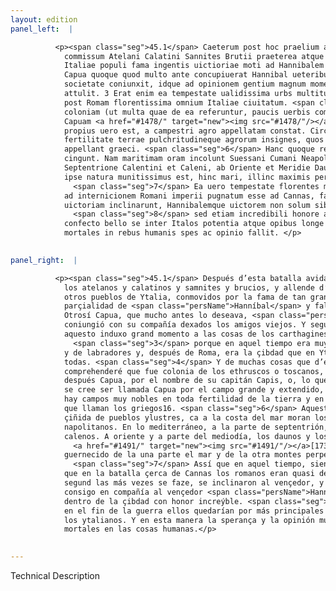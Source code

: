 ```yaml
---
layout: edition
panel_left:  |

          <p><span class="seg">45.1</span> Caeterum post hoc praelium ad Cannas
            commissum Atelani Calatini Sannites Brutii praeterea atque Lucani aliique permulti
            Italiae populi fama ingentis uictioriae moti ad Hannibalem defecerunt28. <span class="seg">2</span>
            Capua quoque quod multo ante concupiuerat Hannibal ueteribus relictis sociis noua se ei
            societate coniunxit, idque ad opinionem gentium magnum momentum rebus Cartaginensium
            attulit. 3 Erat enim ea tempestate ualidissima urbs multitudine ciuium incolarumque et
            post Romam florentissima omnium Italiae ciuitatum. <span class="seg">4</span> Hanc Hetruscorum
            coloniam (ut multa quae de ea referuntur, paucis uerbis complectar) Vulturnum primo,
            Capuam <a href="#1478/" target="new"><img src="#1478/"/></a>[115v] deinde a duce eorum Capio, <span class="seg">5</span> uel quod
            propius uero est, a campestri agro appellatam constat. Circum enim adiacent campi omni
            fertilitate terrae pulchritudineque agrorum insignes, quos [......]29
            appellant graeci. <span class="seg">6</span> Hanc quoque regionem ex omni parte illustres populi
            cingunt. Nam maritimam oram incolunt Suessani Cumani Neapolitani, Mediterraneam a
            Septentrione Calentini et Caleni, ab Oriente et Meridie Dauni et Nolani. Praeterea locus
            ipse natura munitissimus est, hinc mari, illinc maximis perpetuisque montibus cingitur.
              <span class="seg">7</span> Ea uero tempestate florentes mira foelicitate Campani cum uiderent prope
            ad internicionem Romani imperii pugnatum esse ad Cannas, facile (ut plaerumque sit) ad
            uictoriam inclinarunt, Hannibalemque uictorem non solum sibi societate iunxerunt,
              <span class="seg">8</span> sed etiam incredibili honore accaeperunt in urbem, sperantibus ciuibus
            confecto bello se inter Italos potentia atque opibus longe primos fore, adeo plaerumque
            mortales in rebus humanis spes ac opinio fallit. </p>
        

panel_right:  |

          <p><span class="seg">45.1</span> Después d’esta batalla avida en Cannas,
            los atelanos y calatinos y samnites y brucios, y allende d’estos los lucanos y muchos
            otros pueblos de Ytalia, conmovidos por la fama de tan grand victoria, seguieron la
            parçialidad de <span class="persName">Hanníbal</span> y faltaron a los romanos. <span class="seg">2</span>
            Otrosí Capua, que mucho antes lo deseava, <span class="persName">Hanníbal</span> de nuevo se
            coniungió con su compañía dexados los amigos viejos. Y segund la opinión de las gentes,
            aquesto induxo grand momento a las cosas de los carthagineses,
              <span class="seg">3</span> porque en aquel tiempo era muy rezia çibdad por muchedumbre de çibdadanos
            y de labradores y, después de Roma, era la çibdad que en Ytalia más floreçía entre
            todas. <span class="seg">4</span> Y de muchas cosas que d’ella se escriven en pocas palabras
            comprehenderé que fue colonia de los ethruscos o toscanos, y llamose primero Vulturno, y
            después Capua, por el nombre de su capitán Capis, o, lo que es más çercano a la verdad,
            se cree ser llamada Capua por el campo grande y extendido, porque en el derredor d’ella
            hay campos muy nobles en toda fertilidad de la tierra y en fermosura de las labranças
            que llaman los griegos16. <span class="seg">6</span> Aquesta comarca de toda parte es
            çiñida de pueblos ylustres, ca a la costa del mar moran los suesanos y los cumanos y los
            napolitanos. En lo mediterráneo, a la parte de septentrión, los calentinos y los
            calenos. A oriente y a parte del mediodía, los daunos y los nolanos. Allende d’esto, el
              <a href="#1491/" target="new"><img src="#1491/"/></a>[173v,a] logar mesmo en que fue fundada Capua es naturalmente
            guernecido de la una parte el mar y de la otra montes perpetuos que la ciñen.
              <span class="seg">7</span> Assí que en aquel tiempo, siendo florecientes los capuanos, quando vieron
            que en la batalla çerca de Cannas los romanos eran quasi del todo destruydos, de ligero,
            segund las más vezes se faze, se inclinaron al vençedor, y no sólamente quesieron juntar
            consigo en compañía al vençedor <span class="persName">Hanníbal</span>, mas aun le reçibieron
            dentro de la çibdad con honor increýble. <span class="seg">8</span> Porque los çibdadanos speravan que
            en el fin de la guerra ellos quedarían por más principales y más poderosos y ricos entre
            los ytalianos. Y en esta manera la sperança y la opinión muchas vezes engaña a los
            mortales en las cosas humanas.</p>
        

---
```


Technical Description 